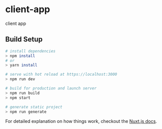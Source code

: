 # client-app

client app

## Build Setup

``` bash
# install dependencies
> npm install 
# or 
> yarn install

# serve with hot reload at https://localhost:3000
> npm run dev

# build for production and launch server
> npm run build
> npm start

# generate static project
> npm run generate
```

For detailed explanation on how things work, checkout the [Nuxt.js docs](https://github.com/nuxt/nuxt.js).

